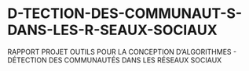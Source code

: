 # D-TECTION-DES-COMMUNAUT-S-DANS-LES-R-SEAUX-SOCIAUX
RAPPORT PROJET OUTILS POUR LA CONCEPTION D’ALGORITHMES - DÉTECTION DES COMMUNAUTÉS DANS LES RÉSEAUX SOCIAUX
